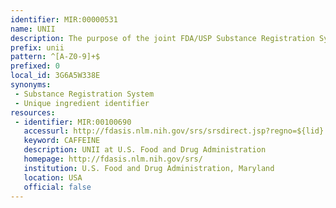 ```yaml
---
identifier: MIR:00000531
name: UNII
description: The purpose of the joint FDA/USP Substance Registration System (SRS) is to support health information technology initiatives by generating unique ingredient identifiers (UNIIs) for substances in drugs, biologics, foods, and devices. The UNII is a non- proprietary, free, unique, unambiguous, non semantic, alphanumeric identifier based on a substance’s molecular structure and/or descriptive information.
prefix: unii
pattern: ^[A-Z0-9]+$
prefixed: 0
local_id: 3G6A5W338E
synonyms:
 - Substance Registration System
 - Unique ingredient identifier
resources:
 - identifier: MIR:00100690
   accessurl: http://fdasis.nlm.nih.gov/srs/srsdirect.jsp?regno=${lid}
   keyword: CAFFEINE
   description: UNII at U.S. Food and Drug Administration
   homepage: http://fdasis.nlm.nih.gov/srs/
   institution: U.S. Food and Drug Administration, Maryland
   location: USA
   official: false
---
```

